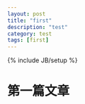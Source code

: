 ```yaml
---
layout: post
title: "first"
description: "test"
category: test
tags: [first]
---
```

{% include JB/setup %}

# 第一篇文章
